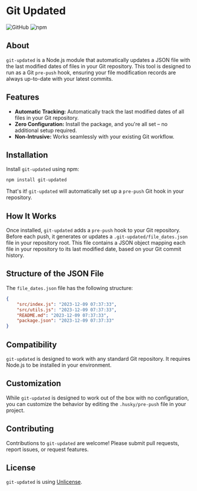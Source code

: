 # Git Updated
![GitHub](https://img.shields.io/github/license/Fornace/git-updated)
![npm](https://img.shields.io/npm/v/git-updated)


## About
`git-updated` is a Node.js module that automatically updates a JSON file with the last modified dates of files in your Git repository. This tool is designed to run as a Git `pre-push` hook, ensuring your file modification records are always up-to-date with your latest commits.

## Features

- **Automatic Tracking:** Automatically track the last modified dates of all files in your Git repository.
- **Zero Configuration:** Install the package, and you're all set – no additional setup required.
- **Non-Intrusive:** Works seamlessly with your existing Git workflow.

## Installation

Install `git-updated` using npm:

```bash
npm install git-updated
```

That's it! `git-updated` will automatically set up a `pre-push` Git hook in your repository.

## How It Works

Once installed, `git-updated` adds a `pre-push` hook to your Git repository. Before each push, it generates or updates a `.git-updated/file_dates.json` file in your repository root. This file contains a JSON object mapping each file in your repository to its last modified date, based on your Git commit history.

## Structure of the JSON File

The `file_dates.json` file has the following structure:

```json
{
    "src/index.js": "2023-12-09 07:37:33",
    "src/utils.js": "2023-12-09 07:37:33",
    "README.md": "2023-12-09 07:37:33",
    "package.json": "2023-12-09 07:37:33"
}
```

## Compatibility

`git-updated` is designed to work with any standard Git repository. It requires Node.js to be installed in your environment.

## Customization

While `git-updated` is designed to work out of the box with no configuration, you can customize the behavior by editing the `.husky/pre-push` file in your project.


## Contributing

Contributions to `git-updated` are welcome! Please submit pull requests, report issues, or request features.

## License

`git-updated` is using [Unlicense](./LICENSE).